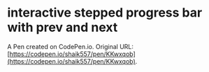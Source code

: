 # interactive stepped progress bar with prev and next

A Pen created on CodePen.io. Original URL: [https://codepen.io/shaik557/pen/KKwxqob](https://codepen.io/shaik557/pen/KKwxqob).

